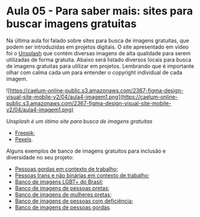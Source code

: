 # Aula 05 - Para saber mais: sites para buscar imagens gratuitas

Na última aula foi falado sobre sites para busca de imagens gratuitas, que podem ser introduzidas em projetos digitais. O site apresentado em vídeo foi o [Unsplash](https://unsplash.com/) que contém diversas imagens de alta qualidade para serem utilizadas de forma gratuita. Abaixo será listado diversos locais para busca de imagens gratuitas para utilizar em projetos. Lembrando que é importante olhar com calma cada um para entender o copyright individual de cada imagem.

![https://caelum-online-public.s3.amazonaws.com/2367-figma-design-visual-site-mobile-v2/04/aula4-imagem1.png](https://caelum-online-public.s3.amazonaws.com/2367-figma-design-visual-site-mobile-v2/04/aula4-imagem1.png)

*Unsplash é um ótimo site para busca de imagens gratuitas*

- [Freepik](https://www.freepik.com/);
- [Pexels](https://www.pexels.com/pt-br/).

Alguns exemplos de banco de imagens gratuitos para inclusão e diversidade no seu projeto:

- [Pessoas gordas em contexto de trabalho](https://unsplash.com/@canweallgo);
- [Pessoas trans e não binárias em contexto de trabalho](https://lnkd.in/dikhYfW);
- [Banco de imagens LGBT+ do Brasil](http://temqueter.org/fotos);
- [Banco de imagens de pessoas pretas](https://nappy.co/);
- [Banco de imagens de mulheres pretas](https://ygb.black/);
- [Banco de imagens de pessoas com deficiência](https://lnkd.in/epXzzvb);
- [Banco de imagens de pessoas gordas](https://lnkd.in/eiGX2sS).